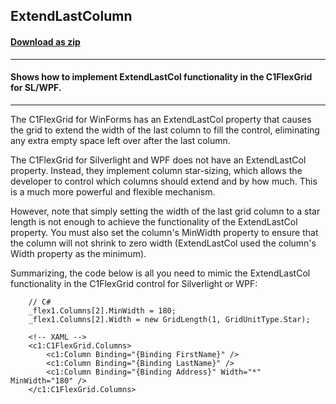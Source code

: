 ## ExtendLastColumn
#### [Download as zip](https://grapecity.github.io/DownGit/#/home?url=https://github.com/GrapeCity/ComponentOne-WPF-Samples/tree/master/NET_4.6.2/C1.WPF.FlexGrid/CS/ExtendLastColumn/ExtendLastColumn)
____
#### Shows how to implement ExtendLastCol functionality in the C1FlexGrid for SL/WPF.
____
The C1FlexGrid for WinForms has an ExtendLastCol property that causes
the grid to extend the width of the last column to fill the control, 
eliminating any extra empty space left over after the last column.

The C1FlexGrid for Silverlight and WPF does not have an ExtendLastCol property.
Instead, they implement column star-sizing, which allows the developer to
control which columns should extend and by how much. This is a much more
powerful and flexible mechanism.

However, note that simply setting the width of the last grid column to a
star length is not enough to achieve the functionality of the ExtendLastCol 
property. You must also set the column's MinWidth property to ensure that
the column will not shrink to zero width (ExtendLastCol used the column's
Width property as the minimum).

Summarizing, the code below is all you need to mimic the ExtendLastCol 
functionality in the C1FlexGrid control for Silverlight or WPF:

```
	// C#
	_flex1.Columns[2].MinWidth = 180;
    _flex1.Columns[2].Width = new GridLength(1, GridUnitType.Star);
```
```
	<!-- XAML -->
	<c1:C1FlexGrid.Columns>
		<c1:Column Binding="{Binding FirstName}" />
		<c1:Column Binding="{Binding LastName}" />
		<c1:Column Binding="{Binding Address}" Width="*" MinWidth="180" />
	</c1:C1FlexGrid.Columns>
```